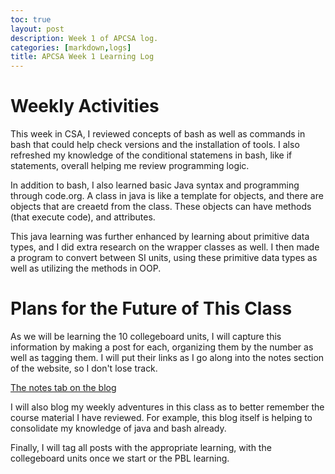 ```yaml
---
toc: true
layout: post
description: Week 1 of APCSA log.
categories: [markdown,logs]
title: APCSA Week 1 Learning Log
---
```


# Weekly Activities

This week in CSA, I reviewed concepts of bash as well as commands in bash that could help check versions and the installation of tools. I also refreshed my knowledge of the conditional statemens in bash, like if statements, overall helping me review programming logic.

In addition to bash, I also learned basic Java syntax and programming through code.org. A class in java is like a template for objects, and there are objects that are creaetd from the class. These objects can have methods (that execute code), and attributes.

This java learning was further enhanced by learning about primitive data types, and I did extra research on the wrapper classes as well. I then made a program to convert between SI units, using these primitive data types as well as utilizing the methods in OOP. 

# Plans for the Future of This Class

As we will be learning the 10 collegeboard units, I will capture this information by making a post for each, organizing them by the number as well as tagging them. I will put their links as I go along into the notes section of the website, so I don't lose track.

[The notes tab on the blog]({{site.baseurl}}/images/notes.png)

I will also blog my weekly adventures in this class as to better remember the course material I have reviewed. For example, this blog itself is helping to consolidate my knowledge of java and bash already.

Finally, I will tag all posts with the appropriate learning, with the collegeboard units once we start or the PBL learning.